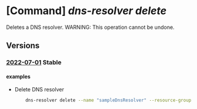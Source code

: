 # [Command] _dns-resolver delete_

Deletes a DNS resolver. WARNING: This operation cannot be undone.

## Versions

### [2022-07-01](/Resources/mgmt-plane/L3N1YnNjcmlwdGlvbnMve30vcmVzb3VyY2Vncm91cHMve30vcHJvdmlkZXJzL21pY3Jvc29mdC5uZXR3b3JrL2Ruc3Jlc29sdmVycy97fQ==/2022-07-01.xml) **Stable**

<!-- mgmt-plane /subscriptions/{}/resourcegroups/{}/providers/microsoft.network/dnsresolvers/{} 2022-07-01 -->

#### examples

- Delete DNS resolver
    ```bash
        dns-resolver delete --name "sampleDnsResolver" --resource-group "sampleResourceGroup"
    ```
